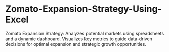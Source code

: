 # Zomato-Expansion-Strategy-Using-Excel
Zomato Expansion Strategy: Analyzes potential markets using spreadsheets and a dynamic dashboard. Visualizes key metrics to guide data-driven decisions for optimal expansion and strategic growth opportunities.
